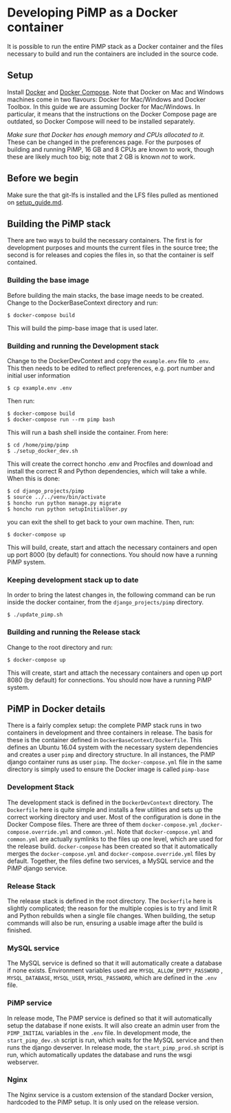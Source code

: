 Developing PiMP as a Docker container
=====================================

It is possible to run the entire PiMP stack as a Docker container and the
files necessary to build and run the containers are included in the
source code.

Setup
-----
Install [Docker](https://www.docker.com/products/overview) and
[Docker Compose](https://docs.docker.com/compose/). Note that Docker on Mac
and Windows machines come in two flavours: Docker for Mac/Windows and Docker
Toolbox. In this guide we are assuming Docker for Mac/Windows. In particular,
it means that the instructions on the Docker Compose page are outdated, so
Docker Compose will need to be installed separately.

_Make sure that Docker has enough memory and CPUs allocated to it._ These can
be changed in the preferences page. For the purposes of building and running
PiMP, 16 GB and 8 CPUs are known to work, though these are likely much too
big; note that 2 GB is known _not_ to work.

Before we begin
---------------
Make sure the that git-lfs is installed and the LFS files pulled as mentioned on [setup_guide.md](file://setup_guide.md).

Building the PiMP stack
-----------------------
There are two ways to build the necessary containers. The first is for
development purposes and mounts the current files in the source tree; the
second is for releases and copies the files in, so that the container is
self contained.

### Building the base image ###
Before building the main stacks, the base image needs to be created. Change
to the DockerBaseContext directory and run:

    $ docker-compose build

This will build the pimp-base image that is used later.

### Building and running the Development stack ###
Change to the DockerDevContext and copy the ```example.env``` file to ```.env```.
This then needs to be edited to reflect preferences, e.g. port number and
initial user information

    $ cp example.env .env

Then run:

    $ docker-compose build
    $ docker-compose run --rm pimp bash

This will run a bash shell inside the container. From here:

    $ cd /home/pimp/pimp
    $ ./setup_docker_dev.sh

This will create the correct honcho .env and Procfiles and download
and install the correct R and Python dependencies, which will take a while.
When this is done:

    $ cd django_projects/pimp
    $ source ../../venv/bin/activate
    $ honcho run python manage.py migrate
    $ honcho run python setupInitialUser.py

you can exit the shell to get back to your own machine.
Then, run:

    $ docker-compose up

This will build, create, start and attach the necessary containers and open
up port 8000 (by default) for connections. You should now have a running
PiMP system.

### Keeping development stack up to date
In order to bring the latest changes in, the following command can be
run inside the docker container, from the ```django_projects/pimp``` directory.

    $ ./update_pimp.sh

### Building and running the Release stack ###
Change to the root directory and run:

    $ docker-compose up

This will create, start and attach the necessary containers and open
up port 8080 (by default) for connections. You should now have a running
PiMP system.

PiMP in Docker details
----------------------
There is a fairly complex setup: the complete PiMP stack runs in two containers
in development and three containers in release. The basis for these is the
container defined in ```DockerBaseContext/Dockerfile```. This defines an
Ubuntu 16.04 system with the necessary system dependencies and creates a
user ```pimp``` and directory structure. In all instances, the PiMP django
container runs as user ```pimp```. The ```docker-compose.yml``` file in the
same directory is simply used to ensure the Docker image is
called ```pimp-base```

### Development Stack ###
The development stack is defined in the ```DockerDevContext``` directory.
The ```Dockerfile``` here is quite simple and installs a few utilities and sets
up the correct working directory and user. Most of the configuration is done
in the Docker Compose files. There are three of them ```docker-compose.yml```
,```docker-compose.override.yml``` and ```common.yml```. Note
that ```docker-compose.yml``` and ```common.yml``` are actually symlinks to the
files up one level, which are used for the release build. ```docker-compose```
has been created so that it automatically merges the ```docker-compose.yml```
and ```docker-compose.override.yml``` files by default. Together, the files
define two services, a MySQL service and the PiMP django service.

### Release Stack ###
The release stack is defined in the root directory. The ```Dockerfile``` here
is slightly complicated; the reason for the multiple copies is to try
and limit R and Python rebuilds when a single file changes. When building,
the setup commands will also be run, ensuring a usable image after the build
is finished.

### MySQL service ###
The MySQL service is defined so that it will automatically create a database
if none exists. Environment variables used are ```MYSQL_ALLOW_EMPTY_PASSWORD```
, ```MYSQL_DATABASE```, ```MYSQL_USER```, ```MYSQL_PASSWORD```, which are
defined in the ```.env``` file.

### PiMP service ###
In release mode, The PiMP service is defined so that it will automatically
setup the database if none exists. It will also create an admin user from
the ```PIMP_INITIAL``` variables in the ```.env``` file. In development mode,
the ```start_pimp_dev.sh``` script is run, which waits for the MySQL service
and then runs the django devserver. In release mode,
the ```start_pimp_prod.sh``` script is run, which automatically updates the
database and runs the wsgi webserver.

### Nginx ###
The Nginx service is a custom extension of the standard Docker version,
hardcoded to the PiMP setup. It is only used on the release version.

